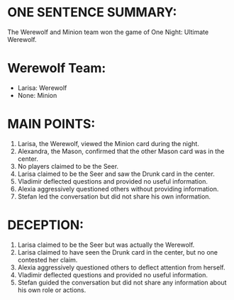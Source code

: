 # ONE SENTENCE SUMMARY:
The Werewolf and Minion team won the game of One Night: Ultimate Werewolf.

# Werewolf Team:
- Larisa: Werewolf
- None: Minion

# MAIN POINTS:
1. Larisa, the Werewolf, viewed the Minion card during the night.
2. Alexandra, the Mason, confirmed that the other Mason card was in the center.
3. No players claimed to be the Seer.
4. Larisa claimed to be the Seer and saw the Drunk card in the center.
5. Vladimir deflected questions and provided no useful information.
6. Alexia aggressively questioned others without providing information.
7. Stefan led the conversation but did not share his own information.

# DECEPTION:
1. Larisa claimed to be the Seer but was actually the Werewolf.
2. Larisa claimed to have seen the Drunk card in the center, but no one contested her claim.
3. Alexia aggressively questioned others to deflect attention from herself.
4. Vladimir deflected questions and provided no useful information.
5. Stefan guided the conversation but did not share any information about his own role or actions.